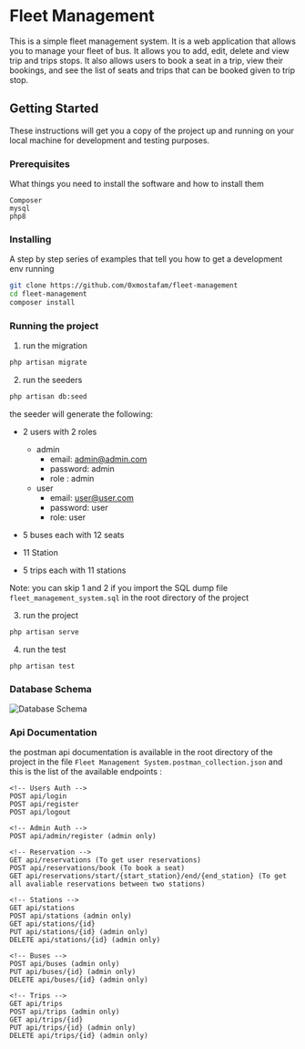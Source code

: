 # Fleet Management

This is a simple fleet management system. It is a web application that allows you to manage your fleet of bus. It allows you to add, edit, delete and view trip and trips stops. It also allows users to book a seat in a trip, view their bookings, and see the list of seats and trips that can be booked given to trip stop.

## Getting Started

These instructions will get you a copy of the project up and running on your local machine for development and testing purposes.

### Prerequisites

What things you need to install the software and how to install them

```
Composer
mysql
php8
```

### Installing

A step by step series of examples that tell you how to get a development env running

```bash
git clone https://github.com/0xmostafam/fleet-management
cd fleet-management
composer install
```

### Running the project

1. run the migration

```bash
php artisan migrate
```

2. run the seeders

```bash
php artisan db:seed
```
the seeder will generate the following:

-  2 users with 2 roles  
    - admin  
        - email: admin@admin.com  
        - password: admin  
        - role : admin  
    - user  
        - email: user@user.com  
        - password: user  
        - role: user  

- 5 buses each with 12 seats
- 11 Station
- 5 trips each with 11 stations

Note: you can skip 1 and 2 if you import the SQL dump file `fleet_management_system.sql` in the root directory of the project  

3. run the project

```bash
php artisan serve
```

4. run the test
```
php artisan test
```

### Database Schema

![Database Schema](https://i.imgur.com/nUI7I18.png)


### Api Documentation

the postman api documentation is available in the root directory of the project in the file `Fleet Management System.postman_collection.json` and this is the list of the available endpoints : 

```
<!-- Users Auth -->
POST api/login
POST api/register
POST api/logout

<!-- Admin Auth -->
POST api/admin/register (admin only)

<!-- Reservation -->
GET api/reservations (To get user reservations)
POST api/reservations/book (To book a seat)
GET api/reservations/start/{start_station}/end/{end_station} (To get all avaliable reservations between two stations)

<!-- Stations -->
GET api/stations
POST api/stations (admin only)
GET api/stations/{id}
PUT api/stations/{id} (admin only)
DELETE api/stations/{id} (admin only)

<!-- Buses -->
POST api/buses (admin only)
PUT api/buses/{id} (admin only)
DELETE api/buses/{id} (admin only)

<!-- Trips -->
GET api/trips 
POST api/trips (admin only) 
GET api/trips/{id}
PUT api/trips/{id} (admin only)
DELETE api/trips/{id} (admin only)
```